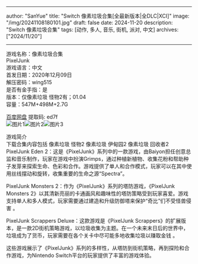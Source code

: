
---
author: "SanYue"
title: "Switch 像素垃圾合集[全最新版本|全DLC|XCI]"
image: "/img/20241108180101.jpg"
draft: false
date: 2024-11-20
description: "Switch 像素垃圾合集"
tags: [动作, 多人, 音乐, 街机, 派对, 中文]
archives: ["2024/11/20"]

---

游戏名称：像素垃圾合集   
PixelJunk    
游戏语言：中文  
首发日期：2020年12月09日  
解压密码：wing515  
是否有金手指：是  
版本：仅像素垃圾 怪物2有；01.04   
容量：547M+498M+2.7G

[百度网盘](https//pan.baidu.com/s/1VyhA1_ZsoYTZp4kJCq9kCQ) 提取码: ed7f  
![图片1](/img/a82aeb.jpg)![图片2](/img/b3e19c.jpg)![图片3](/img/33f2be.jpg)  

游戏简介  
下载合集内容包括
像素垃圾 怪物2
像素垃圾 伊甸园2
像素垃圾 回收者2
PixelJunk Eden 2：这是《PixelJunk》系列中的一款游戏，由Baiyon担任创意总监和音乐制作，玩家在游戏中扮演Grimps，通过种植新植物、收集花粉和帮助种子发芽来探索生命、色彩和合作。游戏提供了单人和合作模式，玩家可以在其中使用丝线摆动和旋转，收集重要的生命之源“Spectra”。

PixelJunk Monsters 2：作为《PixelJunk》系列的塔防游戏，《PixelJunk Monsters 2》以其清新亮丽的卡通画风和趣味性的塔防策略受到玩家喜爱。游戏支持单人和多人模式，玩家需要通过建造和升级防御塔来保护“奇比”们不受怪兽侵害
。

PixelJunk Scrappers Deluxe：这款游戏是《PixelJunk Scrappers》的扩展版本，是一款2D街机策略游戏，以垃圾收集为主题。在一个未来末日后的世界中，垃圾成为了货币，玩家需要在各个关卡中尽可能多地收集垃圾以赚取金钱
。

这些游戏展示了《PixelJunk》系列的多样性，从塔防到街机策略，再到探险和合作游戏，为Nintendo Switch平台的玩家提供了丰富的游戏体验。
